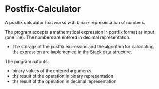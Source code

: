 # Postfix-Calculator
A postfix calculator that works with binary representation of numbers.

The program accepts a mathematical expression in postfix format as input
(one line). The numbers are entered in decimal representation.

- The storage of the postfix expression and the algorithm for calculating the expression are implemented in the Stack data structure.


The program outputs:
- binary values of the entered arguments
- the result of the operation in binary representation
- the result of the operation in decimal representation
